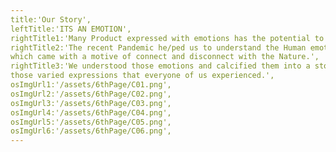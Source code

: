 ```yaml
---
title:'Our Story',
leftTitle:'ITS AN EMOTION',
rightTitle1:'Many Product expressed with emotions has the potential to achieve the born goal for its consumers',
rightTitle2:'The recent Pandemic he/ped us to understand the Human emotions at its core
which came with a motive of connect and disconnect with the Nature.',
rightTitle3:'We understood those emotions and calcified them into a story to incite
those varied expressions that everyone of us experienced.',
osImgUrl1:'/assets/6thPage/C01.png',
osImgUrl2:'/assets/6thPage/C02.png',
osImgUrl3:'/assets/6thPage/C03.png',
osImgUrl4:'/assets/6thPage/C04.png',
osImgUrl5:'/assets/6thPage/C05.png',
osImgUrl6:'/assets/6thPage/C06.png',
---
```

